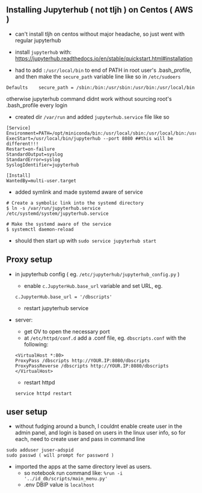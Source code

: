 ## Installing Jupyterhub ( not tljh ) on Centos ( AWS )
- can't install tljh on centos without major headache, so just went with regular jupyterhub

- install `jupyterhub` with: https://jupyterhub.readthedocs.io/en/stable/quickstart.html#installation

- had to add `:/usr/local/bin` to end of PATH in root user's .bash_profile, and then make the `secure_path` variable line like so in `/etc/sudoers`
```
Defaults    secure_path = /sbin:/bin:/usr/sbin:/usr/bin:/usr/local/bin
```
otherwise jupyterhub command didnt work without sourcing root's .bash_profile every login

- created dir `/var/run` and added `jupyterhub.service` file like so
```
[Service]
Environment=PATH=/opt/miniconda/bin:/usr/local/sbin:/usr/local/bin:/usr/sbin:/usr/bin
ExecStart=/usr/local/bin/jupyterhub --port 8080 ##this will be different!!!
Restart=on-failure
StandardOutput=syslog
StandardError=syslog
SyslogIdentifier=jupyterhub

[Install]
WantedBy=multi-user.target
```
- added symlink and made systemd aware of service
```
# Create a symbolic link into the systemd directory
$ ln -s /var/run/jupyterhub.service /etc/systemd/system/jupyterhub.service

# Make the systemd aware of the service
$ systemctl daemon-reload
```
- should then start up with `sudo service jupyterhub start`

## Proxy setup
- in jupyterhub config ( eg. `/etc/jupyterhub/jupyterhub_config.py` )
    - enable `c.JupyterHub.base_url` variable and set URL, eg. 
    ```
    c.JupyterHub.base_url = '/dbscripts'
    ```
    - restart jupyterhub service

- server:
    - get OV to open the necessary port
    - at `/etc/httpd/conf.d` add a .conf file, eg. `dbscripts.conf` with the following:
    ```
    <VirtualHost *:80>
    ProxyPass /dbscripts http://YOUR.IP:8080/dbscripts
    ProxyPassReverse /dbscripts http://YOUR.IP:8080/dbscripts
    </VirtualHost>
    ```
    - restart httpd
    ```
    service httpd restart
    ```

## user setup
- without fudging around a bunch, I couldnt enable create user in the admin panel, and login is based on users in the linux user info, so for each, need to create user and pass in command line

```
sudo adduser juser-adspid
sudo passwd ( will prompt for password )
```

- imported the apps at the same directory level as users.
    - so notebook run command like: `%run -i '../id_db/scripts/main_menu.py'`
    - .env DBIP value is `localhost`